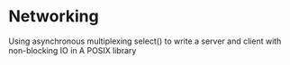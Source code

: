 # Networking

Using asynchronous multiplexing select() to write a server and client with non-blocking IO in A POSIX library
